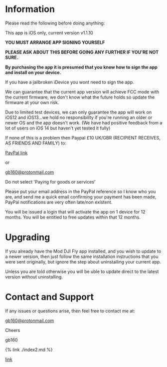 # Information


Please read the following before doing anything:

This app is iOS only, current version v1.1.10

**YOU MUST ARRANGE APP SIGNING YOURSELF**

**PLEASE ASK ABOUT THIS BEFORE GOING ANY FURTHER IF YOU'RE NOT SURE.**

**By purchasing the app it is presumed that you know how to sign the app and install on your device.**


If you have a jailbroken iDevice you wont need to sign the app.

We can guarantee that the current app version will achieve FCC mode with the current firmware, we don't know what the future holds so update the firmware at your own risk.

Due to limited test devices, we can only guarantee the app will work on iOS12 and iOS13...we hold no responsibility if you're running an older or newer OS and the app doesn't work.
(We have had positive feedback from a lot of users on iOS 14 but haven't yet tested it fully)

If none of this is a problem then Paypal £10 UK/GBR (RECIPIENT RECEIVES, AS FRIENDS AND FAMILY) to:

[PayPal link](https://paypal.me/fccdjifly/10GBP)

or

gb160@protonmail.com

Do not select 'Paying for goods or services'

Please put your email address in the PayPal reference so I know who you are, and send me a quick email confirming your payment has been made, PayPal notifications 
are very often late/non existent.

You will be issued a login that will activate the app on 1 device for 12 months.
You will be entitled to free updates within that 12 months.


# Upgrading

If you already have the Mod DJI Fly app installed, and you wish to update to a newer version, then just follow the same installation instructions that you were sent originally, but ignore the step about uninstalling your current app.

Unless you are told otherwise you will be uble to update direct to the latest version without uninstalling.


# Contact and Support

If any issues or questions arise, then feel free to contact me at:

[gb160@protonmail.com](mailto:gb160@protonmail.com)


Cheers

gb160

{% link ./index2.md %}

[link](https://gb160.github.io/index2.md)
